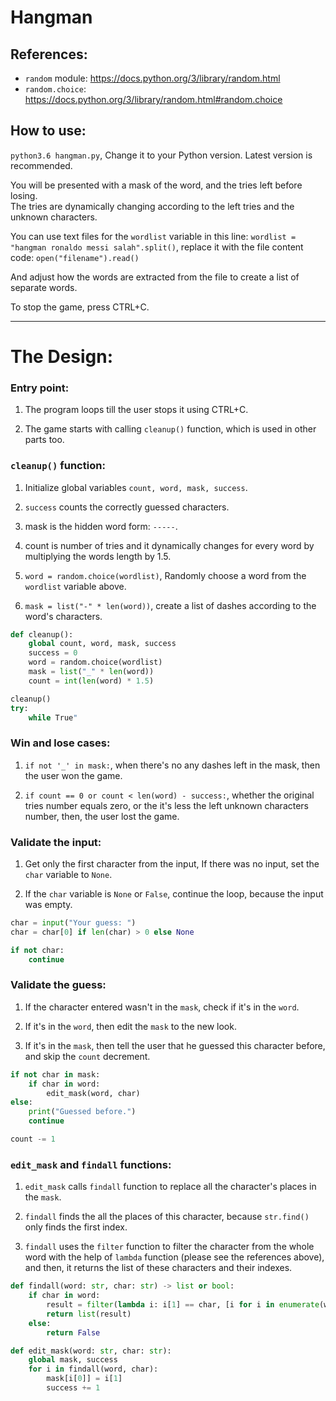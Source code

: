 # Hangman

## References:

- `random` module:			https://docs.python.org/3/library/random.html
- `random.choice`:			https://docs.python.org/3/library/random.html#random.choice

## How to use:
`python3.6 hangman.py`, Change it to your Python version. Latest version is recommended.

You will be presented with a mask of the word, and the tries left before losing.<br>
The tries are dynamically changing according to the left tries and the unknown characters.

You can use text files for the `wordlist` variable in this line: `wordlist = "hangman ronaldo messi salah".split()`, replace it with the file content code: `open("filename").read()`

And adjust how the words are extracted from the file to create a list of separate words.

To stop the game, press CTRL+C.

<hr>

# The Design:
### Entry point:
1. The program loops till the user stops it using CTRL+C.

2. The game starts with calling `cleanup()` function, which is used in other parts too.

### `cleanup()` function:
1. Initialize global variables `count, word, mask, success`.

2. `success` counts the correctly guessed characters.

3. mask is the hidden word form: `-----`.

4. count is number of tries and it dynamically changes for every word by multiplying the words length by 1.5.

5. `word = random.choice(wordlist)`, Randomly choose a word from the `wordlist` variable above.

6. `mask = list("-" * len(word))`, create a list of dashes according to the word's characters.

```python
def cleanup():
	global count, word, mask, success
	success = 0
	word = random.choice(wordlist)
	mask = list("_" * len(word))
	count = int(len(word) * 1.5)

cleanup()
try:
	while True"
```

### Win and lose cases:

1. `if not '_' in mask:`, when there's no any dashes left in the mask, then the user won the game.

2. `if count == 0 or count < len(word) - success:`, whether the original tries number equals zero, or the it's less the left unknown characters number, then, the user lost the game.

### Validate the input:

1. Get only the first character from the input, If there was no input, set the `char` variable to `None`.

2. If the `char` variable is `None` or `False`, continue the loop, because the input was empty.

```python
char = input("Your guess: ")
char = char[0] if len(char) > 0 else None

if not char:
	continue
```

### Validate the guess:

1. If the character entered wasn't in the `mask`, check if it's in the `word`.

2. If it's in the `word`, then edit the `mask` to the new look.

3. If it's in the `mask`, then tell the user that he guessed this character before, and skip the `count` decrement.

```python
if not char in mask:
	if char in word:
		edit_mask(word, char)
else:
	print("Guessed before.")
	continue

count -= 1
```

### `edit_mask` and `findall` functions:

1. `edit_mask` calls `findall` function to replace all the character's places in the `mask`.

2. `findall` finds the all the places of this character, because `str.find()` only finds the first index.

3. `findall` uses the `filter` function to filter the character from the whole
word with the help of `lambda` function (please see the references above), and then, it returns the list of these characters and their indexes.

```python
def findall(word: str, char: str) -> list or bool:
	if char in word:
		result = filter(lambda i: i[1] == char, [i for i in enumerate(word)])
		return list(result)
	else:
		return False

def edit_mask(word: str, char: str):
	global mask, success
	for i in findall(word, char):
		mask[i[0]] = i[1]
		success += 1
```
